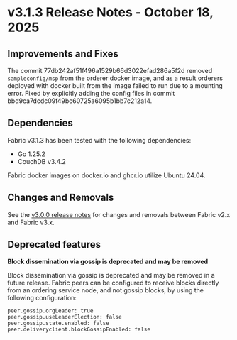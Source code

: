 v3.1.3 Release Notes - October 18, 2025
=====================================


Improvements and Fixes
----------------------

The commit 77db242af51f496a1529b66d3022efad286a5f2d removed `sampleconfig/msp` from the orderer docker image,
and as a result orderers deployed with docker built from the image failed to run due to a mounting error.
Fixed by explicitly adding the config files in commit bbd9ca7dcdc09f49bc60725a6095b1bb7c212a14.

Dependencies
------------
Fabric v3.1.3 has been tested with the following dependencies:
* Go 1.25.2
* CouchDB v3.4.2

Fabric docker images on docker.io and ghcr.io utilize Ubuntu 24.04.


Changes and Removals
--------------------

See the [v3.0.0 release notes](https://github.com/hyperledger/fabric/releases/tag/v3.0.0) for changes and removals between Fabric v2.x and Fabric v3.x.


Deprecated features
-------------------

**Block dissemination via gossip is deprecated and may be removed**

Block dissemination via gossip is deprecated and may be removed in a future release.
Fabric peers can be configured to receive blocks directly from an ordering service
node, and not gossip blocks, by using the following configuration:
```
peer.gossip.orgLeader: true
peer.gossip.useLeaderElection: false
peer.gossip.state.enabled: false
peer.deliveryclient.blockGossipEnabled: false
```
